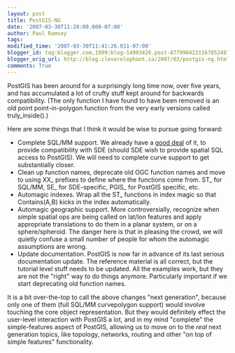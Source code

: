```yaml
---
layout: post
title: PostGIS-NG
date: '2007-03-30T11:28:00.000-07:00'
author: Paul Ramsey
tags: 
modified_time: '2007-03-30T11:41:26.011-07:00'
blogger_id: tag:blogger.com,1999:blog-14903426.post-8779904231167852487
blogger_orig_url: http://blog.cleverelephant.ca/2007/03/postgis-ng.html
comments: True
---
```


PostGIS has been around for a surprisingly long time now, over five years, and has accumulated a lot of crufty stuff kept around for backwards compatibility.  (The only function I have found to have been removed is an old point point-in-polygon function from the very early versions called truly_inside().)

Here are some things that I think it would be wise to pursue going forward:<ul><li>Complete SQL/MM support. We already have a [good deal](http://postgis.refractions.net/docs/ch06.html#id3062986) of it, to provide compatibility with SDE (should SDE wish to provide spatial SQL access to PostGIS).  We will need to complete curve support to get substantially closer.<li>Clean up function names, deprecate old OGC function names and move to using XX_ prefixes to define where the functions come from.  ST_ for SQL/MM, SE_ for SDE-specific, PGIS_ for PostGIS specific, etc.<li>Automagic indexes. Wrap all the ST_ functions in index magic so that Contains(A,B) kicks in the index automatically.<li>Automagic geographic support. More controversially, recognize when simple spatial ops are being called on lat/lon features and apply appropriate translations to do them in a planar system, or on a sphere/spheroid. The danger here is that in pleasing the crowd, we will quietly confuse a small number of people for whom the automagic assumptions are wrong.<li>Update documentation. PostGIS is now far in advance of its last serious documentation update. The reference material is all correct, but the tutorial level stuff needs to be updated. All the examples work, but they are not the "right" way to do things anymore.  Particularly important if we start deprecating old function names.</ul>It is a bit over-the-top to call the above changes "next generation", because only one of them (full SQL/MM curvepolygon support) would involve touching the core object representation. But they would definitely effect the user-level interaction with PostGIS a lot, and in my mind "complete" the simple-features aspect of PostGIS, allowing us to move on to the *real* next generation topics, like topology, networks, routing and other "on top of simple features" functionality.